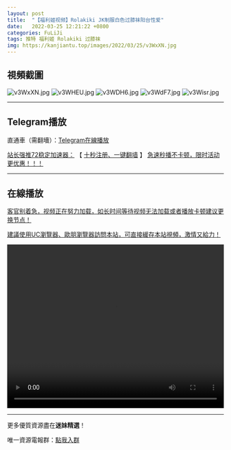 ```yaml
---
layout: post
title:  "【福利姬视频】Rolakiki JK制服白色过膝袜阳台性爱"
date:   2022-03-25 12:21:22 +0800
categories: FuLiJi
tags: 推特 福利姬 Rolakiki 过膝袜
img: https://kanjiantu.top/images/2022/03/25/v3WxXN.jpg
---
```



## 視頻截圖

![v3WxXN.jpg](https://kanjiantu.top/images/2022/03/25/v3WxXN.jpg)
![v3WHEU.jpg](https://kanjiantu.top/images/2022/03/25/v3WHEU.jpg)
![v3WDH6.jpg](https://kanjiantu.top/images/2022/03/25/v3WDH6.jpg)
![v3WdF7.jpg](https://kanjiantu.top/images/2022/03/25/v3WdF7.jpg)
![v3Wisr.jpg](https://kanjiantu.top/images/2022/03/25/v3Wisr.jpg)

* * *
## Telegram播放

直通車（需翻墻）：[Telegram在線播放](https://t.me/mimeijingxuan/284)

<u>站长强推72稳定加速器：</u> 【 [十秒注册、一键翻墙](https://72vpn.xyz/#/register?code=mimei) 】
<u>  急速秒播不卡顿，限时活动更优惠！！！</u>
* * *
## 在線播放
<u>客官别着急，视频正在努力加载，如长时间等待视频无法加载或者播放卡顿建议更换节点！</u>

<u>建議使用UC瀏覽器、歐朋瀏覽器訪問本站，可直接緩存本站視頻，激情又給力！</u>
<center><video src="https://cdn.publer.io/uploads/videos/623a0ebcdb27970a9dcfa4c1/066a87b8d3551852e075a9ef0c175ac8.mp4" width="100%" height="380px" controls="controls"></video></center>


* * *
更多優質資源盡在**迷妹精選**！

唯一資源電報群：[點我入群](https://t.me/mimeijingxuan)


